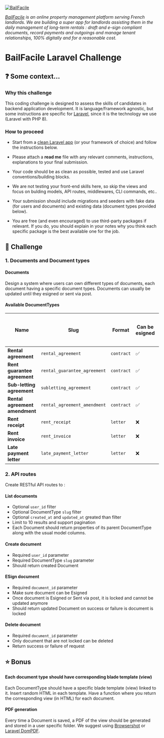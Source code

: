 
[![BailFacile](https://www.bailfacile.fr/img/logo_email.png)](https://www.bailfacile.fr)

*[BailFacile](https://www.bailfacile.fr) is an online property management platform serving French landlords. We are building a super app for landlords assisting them in the daily management of long-term rentals : draft and e-sign compliant documents, record payments and outgoings and manage tenant relationships, 100% digitally and for a reasonable cost.*
# BailFacile Laravel Challenge
## ❓ Some context...
### Why this challenge

This coding challenge is designed to assess the skills of candidates in backend application development. It is language/framework agnostic, but some instructions are specific for [Laravel](https://www.laravel.com), since it is the technology we use (Laravel with PHP 8).

### How to proceed

- Start from a [clean Laravel app](https://laravel.com/docs/8.x/installation) (or your framework of choice) and follow the instructions below.

- Please attach a **read me** file with any relevant comments, instructions, explanations to your final submission.

- Your code should be as clean as possible, tested and use Laravel conventions/building blocks.

- We are not testing your front-end skills here, so skip the views and focus on bulding models, API routes, middlewares, CLI commands, etc..

- Your submission should include migrations and seeders with fake data (for users and documents) and existing data (document types provided below).

- You are free (and even encouraged) to use third-party packages if relevant. If you do, you should explain in your notes why you think each specific package is the best available one for the job.

## 🏁 Challenge

### 1. Documents and Document types

#### Documents

Design a system where users can own different types of documents, each document having a specific document types.
Documents can usually be updated until they esigned or sent via post.
#### Available DocumentTypes
  
| Name | Slug | Format | Can be esigned | Can be sent via email | Can be sent via post | Can be updated
|--|--|--|--|--|--|--|
| **Rental agreement** | `rental_agreement` | `contract` | ✅ | ✅ | ❌ | ✅
| **Rent guarantee agreement** | `rental_guarantee_agreement` | `contract` | ✅ | ✅ | ❌ | ✅
| **Sub-letting agreement** | `subletting_agreement` | `contract` | ✅ | ✅ | ❌ | ✅
| **Rental agreement amendment**| `rental_agreement_amendment` | `contract` | ✅ | ✅ | ❌ | ✅
| **Rent receipt** | `rent_receipt` | `letter` | ❌ | ✅ | ✅ | ✅
| **Rent invoice** | `rent_invoice` | `letter` | ❌ | ✅ | ✅ | ✅
| **Late payment letter** | `late_payment_letter` | `letter` | ❌ | ✅ | ✅ | ✅

### 2. API routes

Create RESTful API routes to :

#### **List documents**
- Optional `user_id` filter
- Optional DocumentType `slug` filter
- Optional `created_at` and `updated_at` greated than filter
- Limit to 10 results and support pagination
- Each Document should return properties of its parent DocumentType along with the usual model columns.

#### **Create document**
- Required `user_id` parameter
- Required DocumentType `slug` parameter
- Should return created Document

#### **ESign document**
- Required `document_id` parameter
- Make sure document can be Esigned
- Once document is Esigned or Sent via post, it is locked and cannot be updated anymore
- Should return updated Document on success or failure is document is locked

#### **Delete document**
- Required `document_id` parameter
- Only document that are not locked can be deleted
- Return success or failure of request

## ⭐ Bonus

#### Each document type should have corresponding blade template (view)

Each DocumentType should have a specific blade template (view) linked to it. Insert random HTML in each template.
Have a function where you return the corresponding view (in HTML) for each document.
#### PDF generation

Every time a Document is saved, a PDF of the view should be generated and stored in a user specific folder.
We suggest using [Browsershot](https://github.com/spatie/browsershot) or [Laravel DomPDF](https://github.com/barryvdh/laravel-dompdf).